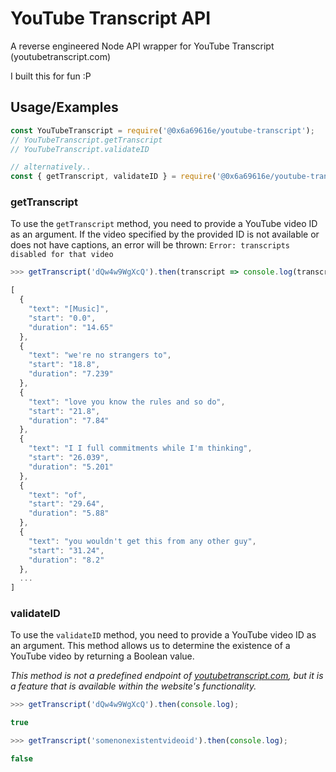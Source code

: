 # YouTube Transcript API

A reverse engineered Node API wrapper for YouTube Transcript (youtubetranscript.com)

I built this for fun :P

## Usage/Examples

```js
const YouTubeTranscript = require('@0x6a69616e/youtube-transcript');
// YouTubeTranscript.getTranscript
// YouTubeTranscript.validateID

// alternatively..
const { getTranscript, validateID } = require('@0x6a69616e/youtube-transcript');
```

### getTranscript
To use the `getTranscript` method, you need to provide a YouTube video ID as an argument. If the video specified by the provided ID is not available or does not have captions, an error will be thrown: `Error: transcripts disabled for that video`
```js
>>> getTranscript('dQw4w9WgXcQ').then(transcript => console.log(transcript));

[
  {
    "text": "[Music]",
    "start": "0.0",
    "duration": "14.65"
  },
  {
    "text": "we're no strangers to",
    "start": "18.8",
    "duration": "7.239"
  },
  {
    "text": "love you know the rules and so do",
    "start": "21.8",
    "duration": "7.84"
  },
  {
    "text": "I I full commitments while I'm thinking",
    "start": "26.039",
    "duration": "5.201"
  },
  {
    "text": "of",
    "start": "29.64",
    "duration": "5.88"
  },
  {
    "text": "you wouldn't get this from any other guy",
    "start": "31.24",
    "duration": "8.2"
  },
  ...
]
```

### validateID
To use the `validateID` method, you need to provide a YouTube video ID as an argument. This method allows us to determine the existence of a YouTube video by returning a Boolean value.

<i>This method is not a predefined endpoint of [youtubetranscript.com](youtubetranscript.com), but it is a feature that is available within the website's functionality.</i>

```js
>>> getTranscript('dQw4w9WgXcQ').then(console.log);

true
```
```js
>>> getTranscript('somenonexistentvideoid').then(console.log);

false
```
